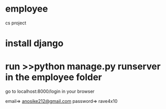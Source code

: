 # employee
cs project

# install django
# run >>python manage.py runserver in the employee folder

go to localhost:8000/login in your browser

email=> anosike212@gmail.com
password=> rave4x10
